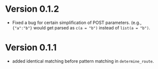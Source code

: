 # Version 0.1.2

* Fixed a bug for certain simplification of POST parameters.
  (e.g., `{"a":"b"}` would get parsed as `c(a = "b")` 
  instead of `list(a = "b")`.

# Version 0.1.1

* added identical matching before pattern matching in `determine_route`.
